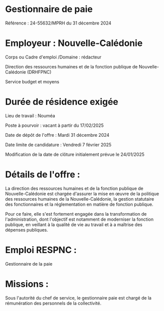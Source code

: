 # Gestionnaire de paie

Référence : 24-55632/MPRH du 31 décembre 2024

# Employeur : Nouvelle-Calédonie

Corps ou Cadre d'emploi /Domaine : rédacteur

Direction des ressources humaines et de la fonction publique de Nouvelle-Calédonie (DRHFPNC)

Service budget et moyens

# Durée de résidence exigée

Lieu de travail : Nouméa

Poste à pourvoir : vacant à partir du 17/02/2025

Date de dépôt de l'offre : Mardi 31 décembre 2024

Date limite de candidature : Vendredi 7 février 2025

Modification de la date de clôture initialement prévue le 24/01/2025

# Détails de l'offre :

La direction des ressources humaines et de la fonction publique de Nouvelle-Calédonie est chargée d'assurer la mise en œuvre de la politique des ressources humaines de la Nouvelle-Calédonie, la gestion statutaire des fonctionnaires et la réglementation en matière de fonction publique.

Pour ce faire, elle s'est fortement engagée dans la transformation de l'administration, dont l'objectif est notamment de moderniser la fonction publique, en veillant à la qualité de vie au travail et à a maîtrise des dépenses publiques.

# Emploi RESPNC :

Gestionnaire de la paie

# Missions :

Sous l'autorité du chef de service, le gestionnaire paie est chargé de la rémunération des personnels de la collectivité.